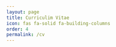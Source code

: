 ```yaml
---
layout: page
title: Curriculim Vitae
icon: fas fa-solid fa-building-columns
order: 4
permalink: /cv
---
```

